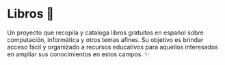 # Libros 📘

Un proyecto que recopila y cataloga libros gratuitos en español sobre computación, informática y otros temas afines. Su objetivo es brindar acceso fácil y organizado a recursos educativos para aquellos interesados en ampliar sus conocimientos en estos campos. ✨
